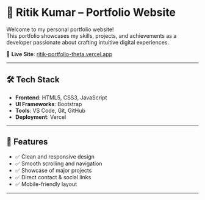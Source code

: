  
# 💼 Ritik Kumar – Portfolio Website

Welcome to my personal portfolio website!  
This portfolio showcases my skills, projects, and achievements as a developer passionate about crafting intuitive digital experiences.

🔗 **Live Site**: [ritik-portfolio-theta.vercel.app](https://ritik-portfolio-theta.vercel.app/)

---

## 🛠️ Tech Stack

- **Frontend**: HTML5, CSS3, JavaScript  
- **UI Frameworks**: Bootstrap  
- **Tools**: VS Code, Git, GitHub  
- **Deployment**: Vercel

---

## 📌 Features

- ✅ Clean and responsive design  
- ✅ Smooth scrolling and navigation  
- ✅ Showcase of major projects  
- ✅ Direct contact & social links  
- ✅ Mobile-friendly layout

---

